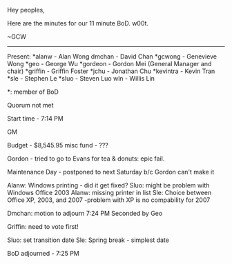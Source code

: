 Hey peoples,

Here are the minutes for our 11 minute BoD. w00t.

~GCW

-----------------------------------

Present:
*alanw - Alan Wong
dmchan - David Chan
*gcwong - Genevieve Wong
*geo - George Wu
*gordeon - Gordon Mei (General Manager and chair)
*griffin - Griffin Foster
*jchu - Jonathan Chu
*kevintra - Kevin Tran
*sle - Stephen Le
*sluo - Steven Luo
wln - Willis Lin

*: member of BoD

Quorum not met

Start time - 7:14 PM


GM

Budget - $8,545.95
misc fund - ???

Gordon - tried to go to Evans for tea & donuts: epic fail.

Maintenance Day - postponed to next Saturday b/c Gordon can't make it

Alanw: Windows printing - did it get fixed?
Sluo: might be problem with Windows Office 2003
Alanw: missing printer in list
Sle: Choice between Office XP, 2003, and 2007
-problem with XP is no compability for 2007

Dmchan: motion to adjourn 7:24 PM
Seconded by Geo

Griffin: need to vote first!

Sluo: set transition date
Sle: Spring break - simplest date

BoD adjourned - 7:25 PM
